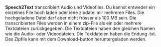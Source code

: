 **Speech2Text** transcribiert Audio und Videofiles. Du kannst entweder ein einzelnes File hoch laden oder iene zipdatei mir mehreren Files. Die hochgeladene Datei darf aber nicht frösser als 100 MB sein. Die transcribierten Files werden in einem zip-File als ein oder mehrere Textdateien zurückgegeben. Die Textdateien haben den gleichen Namen wie die Audio- oder Videodateien. Die Textdateien haben die Endung .txt. Das Zipfile kann mit dem Download-button heruntergeladen werden.